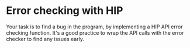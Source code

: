 # Error checking with HIP

Your task is to find a bug in the program, by implementing a HIP API error checking function.
It's a good practice to wrap the API calls with the error checker to find any issues early.
